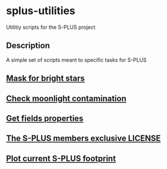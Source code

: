 # splus-utilities
Utilitiy scripts for the S-PLUS project

## Description
A simple set of scripts meant to specific tasks for S-PLUS

## [Mask for bright stars](docs/README_SM.md)

## [Check moonlight contamination](docs/README_MLC.md)

## [Get fields properties](docs/README_FP.md)

## [The S-PLUS members exclusive LICENSE](LICENSE)

## [Plot current S-PLUS footprint](plot-footprint/README.md)
